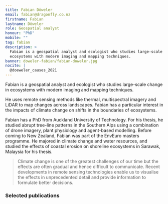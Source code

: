 ```yaml
---
title: Fabian Döweler
email: fabian@dragonfly.co.nz
firstname: Fabian
lastname: Döweler
role: Geospatial analyst
honour: "PhD"
mobile: ""
tag: fabian
description: >
  Fabian is a geospatial analyst and ecologist who studies large-scale change in
  ecosystems with modern imaging and mapping techniques.
banner: doweler-fabian/fabian-doweler.jpg
nocite: |
  @doeweler_causes_2021
---
```


Fabian is a geospatial analyst and ecologist who studies large-scale change in
ecosystems with modern imaging and mapping techniques.

<!--more-->

He uses remote sensing methods like thermal, multispectral imagery and LiDAR to
map changes across landscapes. Fabian has a particular interest in the impacts
of climate change on shifts in the boundaries of ecosystems.

Fabian has a PhD from Auckland University of Technology. For his thesis, he
studied abrupt tree-line patterns in the Southern Alps using a combination of
drone imagery, plant physiology and agent-based modelling. Before coming to
New Zealand, Fabian was part of the EnvEuro masters programme. He majored in
climate change and water resources, and studied the effects of coastal erosion
on shoreline ecosystems in Sarawak, Malaysia for his thesis.

> Climate change is one of the greatest challenges of our time but the effects
> are often gradual and hence difficult to communicate. Recent developments in
> remote sensing technologies enable us to visualise the effects in
> unprecedented detail and provide information to formulate better decisions.

### Selected publications
